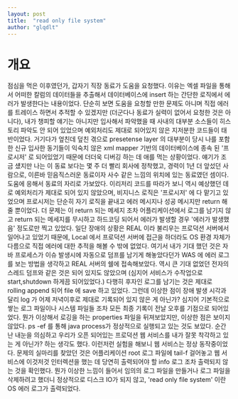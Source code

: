 ```yaml
---
layout: post
title:  "read only file system"
author: "glqdlt"
---
```


# 개요

점심을 먹은 이후였던가, 갑자기 직장 동료가 도움을 요청했다. 이유는 엑셀 파일을 통해서 어떠한 칼럼의 데이터들을 추출해서 데이터베이스에 insert 하는 간단한 로직에서 에러가 발생한다는 내용이었다. 단순히 보면 도움을 요청할 만한 문제도 아니며 직접 에러를 트레이스 하면서 추적할 수 있겠지만 (더군다나 동료가 실력이 없어서 요청한 것은 아니다), 내가 챙피할 얘기는 아니지만 입사해서 파악했을 때 사내의 대부분 소스들이 히스토리 파악도 안 되어 있었으며 예외처리도 제대로 되어있지 않은 지저분한 코드들이 태반이었다. 거기다가 엎친데 덮친 겪으로 presetense layer 의 대부분이 당시 나를 포함한 신규 입사한 동기들이 익숙치 않은 xml mapper 기반의 데이터베이스에 종속 된 '프로시저' 로 되어있었기 때문에 더더욱 디버깅 하는 데 애를 먹는 상황이었다. 얘기가 조금 섔지만 나는 이 동료 보다는 몇 주 더 빨리 회사에 정착했고, 경력이 1년 더 앞섰던 사람으로, 이른바 믿음직스러운 동료이자 사수 같은 느낌의 위치에 있는 동료였던 셈이다.
도움에 응해서 동료의 자리로 가보았다. 이리저리 코드를 따라가 보니 역시 예상했던 데로 예외처리가 제대로 되어 있지 않았으며, 비지니스 로직은 '프로시저' 에 다 맡기고 있었으며 프로시저는 단순히 자기 로직을 끝내고 에러 메시지나 성공 메시지만 return 해줄 뿐이었다. 더 문제는 이 return 되는 메세지 조차 어플리케이션에서 로그를 남기지 않고 return 되는 메세지를 무시하고 하드코딩 되어서 에러가 발생할 경우 '에러가 발생했음' 정도로만 찍고 있었다.
일단 장애의 상황은 REAL 이라 불리우는 프로덕션 서버에서 일어나고 있었기 때문에, Local 에서 프로덕션 서버에 접근을 하더라도 OS 환경 자체가 다름으로 직접 에러에 대한 추적을 해볼 수 밖에 없었다. 여기서 내가 기대 했던 것은 자바 프로세스가 이슈 발생시에 자동으로 덤프를 남기게 해놓았다던가 WAS 에 에러 로그를 보는 방법을 생각하고 REAL 서버의 쉘에 접속해보았다. 역시 큰 기대 없었던 전자의 스레드 덤프와 같은 것은 되어 있지도 않았으며 (심지어 서비스가 수작업으로 start,shutdown 하게끔 되어있었다.) 다행히 후자인 로그를 남기는 것은 제대로 rolling append 되어 file 에 save 하고 있었다.
그런데 이상한 점이 장애 발생 시각과 달리 log 가 어제 저녁이후로 제대로 기록되어 있지 않은 게 아닌가? 심지어 기본적으로 쌓는 로그 파일이나 시스템 파일들 조차 모든 최종 기록이 전날 오후를 기점으로 되어있었다. 뭔가 이상해서 로깅을 하는 properties 파일을 뒤져보았지만, 이상한 점은 보이지 않았다. ps -ef 를 통해 java process가 정상적으로 실행되고 있는 것도 보았다. 순간 난 내눈을 의심하고 우리가 오픈 되어있는 프로덕션 웹 서비스를 내가 잘못 착각하고 있는 게 아닌가? 하는 생각도 했다. 이런저런 실험을 해보니 웹 서비스는 정상 동작중이었다. 문제의 실마리를 찾았던 것은 어플리케이션 root 로그 파일에 tail-f 걸어놓고 웹 서비스에 이것저것 인터렉션을 했는 데 당연히 출력되어야 할 info 로그 조차 출력되지 않는 것을 확인했다. 뭔가 이상한 느낌이 들어서 임의의 로그 파일을 만들거나 로그 파일을 삭제하려고 했더니 정상적으로 디스크 IO가 되지 않고, 'read only file system' 이란 OS 에러 로그가 출력되었다. 